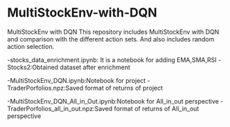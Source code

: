 # MultiStockEnv-with-DQN
MultiStockEnv with DQN
This repository includes MultiStockEnv with DQN and comparison with the different action sets. And also includes random action selection.

-stocks_data_enrichment.ipynb: It is a notebook for adding EMA,SMA,RSI
-Stocks2:Obtained dataset after enrichment

-MultiStockEnv_DQN.ipynb:Notebook for project
-TraderPorfolios.npz:Saved format of returns of project

-MultiStockEnv_DQN_All_in_Out.ipynb:Notebook for All_in_out perspective
-TraderPorfolios_all_in_out.npz:Saved format of returns of All_in_out perspective
